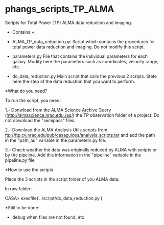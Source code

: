 # phangs_scripts_TP_ALMA
Scripts for Total Power (TP) ALMA data reduction and imaging.

+ Contains +:

- ALMA_TP_data_reduction.py:
  Script which contains the procedures for total power data reduction and imaging. Do not modify this script.
  
- parameters.py
  File that contains the individual parameters for each galaxy. Modify here the parameters such as
  coordinates, velocity range, etc.
  
- do_data_reduction.py
  Main script that calls the previous 2 scripts. State here the step of the data reduction that you want to perform.
  
*What do you need?   

To run the script, you need:

1.- Donwload from the ALMA Science Archive Query (http://almascience.nrao.edu./aq/) the TP observation folder of a project.
    Do not download the "semipass" files. 
    
2.- Download the ALMA Analysis Utils scripts from: ftp://ftp.cv.nrao.edu/pub/casaguides/analysis_scripts.tar and add the path
    in the "path_au" variable in the parameters.py file.
    
3.- Check weather the data was originally reduced by ALMA with scripts or by the pipeline. Add this information in the
    "pipeline" variable in the pipeline.py file


*How to use the scripts  

Place the 3 scripts in the script folder of you ALMA data.

In raw folder:

CASA> execfile('../script/do_data_reduction.py')


*Still to be done:

- debug when files are not found, etc.

